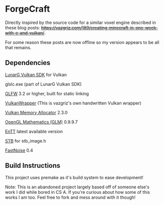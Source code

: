 # ForgeCraft

Directly inspired by the source code for a similar voxel engine described in these blog posts: ~~https://vazgriz.com/189/creating-minecraft-in-one-week-with-c-and-vulkan/~~.

For some reason these posts are now offline so my version appears to be all that remains.

## Dependencies

[LunarG Vulkan SDK](https://www.lunarg.com/vulkan-sdk/) for Vulkan

glslc.exe (part of LunarG Vulkan SDK)

[GLFW](https://github.com/glfw/glfw) 3.2 or higher, built for static linking

[VulkanWrapper](https://github.com/vazgriz/VulkanWrapper) (This is vazgriz's own handwritten Vulkan wrapper)

[Vulkan Memory Allocator](https://github.com/GPUOpen-LibrariesAndSDKs/VulkanMemoryAllocator) 2.3.0

[OpenGL Mathematics \(GLM\)](https://github.com/g-truc/glm) 0.9.9.7

[EnTT](https://github.com/skypjack/entt) latest available version

[STB](https://github.com/nothings/stb) for stb_image.h

[FastNoise](https://github.com/Auburn/FastNoise) 0.4

## Build Instructions

This project uses premake as it's build system to ease development!

Note: This is an abandoned project largely based off of someone else's work I did while bored in CS A. If you're curious about how some of this works I am too. Feel free to fork and mess around with it though!

